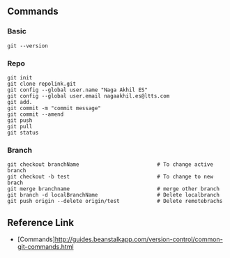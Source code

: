 ## Commands
### Basic
    git --version
### Repo
    git init  
    git clone repolink.git
    git config --global user.name "Naga Akhil ES"
    git config --global user.email nagaakhil.es@ltts.com
    git add.
    git commit -m "commit message"
    git commit --amend
    git push
    git pull
    git status
### Branch   
    git checkout branchName                         # To change active branch
    git checkout -b test                            # To change to new brach   
    git merge branchname                            # merge other branch 
    git branch -d localBranchName                   # Delete localbranch
    git push origin --delete origin/test            # Delete remotebrachs

## Reference Link
* [Commands]http://guides.beanstalkapp.com/version-control/common-git-commands.html